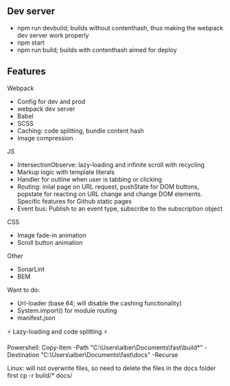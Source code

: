 ## Dev server
- npm run devbuild; builds without contenthash, thus making the webpack dev server work properly
- npm start
- npm run build; builds with contenthash aimed for deploy


## Features

Webpack
- Config for dev and prod
- webpack dev server
- Babel
- SCSS
- Caching: code splitting, bundle content hash
- Image compression

JS
- IntersectionObserve: lazy-loading and infinite scroll with recycling
- Markup logic with template literals
- Handler for outline when user is tabbing or clicking
- Routing: iniial page on URL request, pushState for DOM buttons, popstate for reacting on URL change and change DOM elements. Specific features for Github static pages
- Event bus: Publish to an event type, subscribe to the subscription object

CSS
- Image fade-in animation
- Scroll button animation

Other
- SonarLint
- BEM

Want to do:
- Url-loader (base 64; will disable the cashing functionality)
- System.import() for module routing
- manifest.json


<p>⚡ Lazy-loading and code splitting ⚡</p>


Powershell:
Copy-Item -Path "C:\Users\alber\Documents\fast\build\*" -Destination "C:\Users\alber\Documents\fast\docs" -Recurse

Linux: will not overwrite files, so need to delete the files in the docs folder first
cp -r build/* docs/
